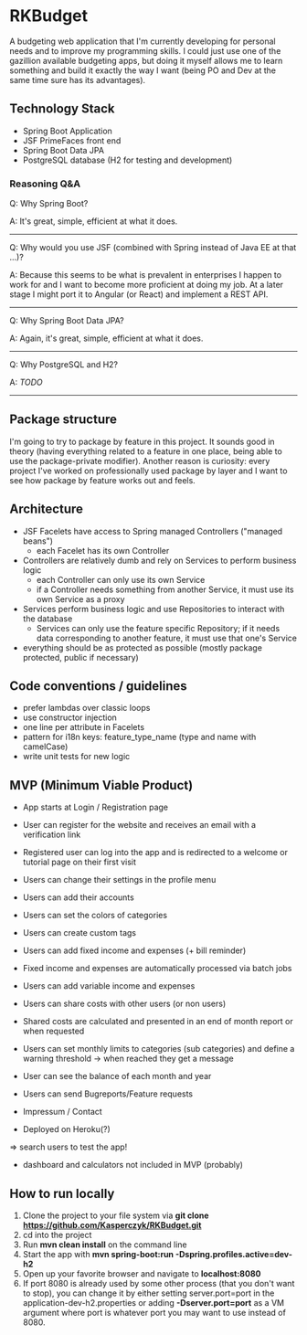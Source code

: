 # RKBudget

A budgeting web application that I'm currently developing for personal needs and to improve my programming skills. 
I could just use one of the gazillion available budgeting apps, but doing it myself allows me to learn something and 
build it exactly the way I want (being PO and Dev at the same time sure has its advantages).

## Technology Stack

- Spring Boot Application
- JSF PrimeFaces front end
- Spring Boot Data JPA
- PostgreSQL database (H2 for testing and development)

### Reasoning Q&A

Q: Why Spring Boot?

A: It's great, simple, efficient at what it does.

***

Q: Why would you use JSF (combined with Spring instead of Java EE at that ...)?

A: Because this seems to be what is prevalent in enterprises I happen to work for and I want to become more proficient at
doing my job. At a later stage I might port it to Angular (or React) and implement a REST API.

***

Q: Why Spring Boot Data JPA?

A: Again, it's great, simple, efficient at what it does.

***

Q: Why PostgreSQL and H2?

A: *TODO*

***

## Package structure

I'm going to try to package by feature in this project. It sounds good in theory (having everything related to a feature
in one place, being able to use the package-private modifier). Another reason is curiosity: every project I've worked on
professionally used package by layer and I want to see how package by feature works out and feels.

## Architecture

- JSF Facelets have access to Spring managed Controllers ("managed beans")
    - each Facelet has its own Controller
- Controllers are relatively dumb and rely on Services to perform business logic
    - each Controller can only use its own Service
    - if a Controller needs something from another Service, it must use its own Service as a proxy
- Services perform business logic and use Repositories to interact with the database
    - Services can only use the feature specific Repository; if it needs data corresponding to 
    another feature, it must use that one's Service
- everything should be as protected as possible (mostly package protected, public if necessary)

## Code conventions / guidelines

- prefer lambdas over classic loops
- use constructor injection
- one line per attribute in Facelets
- pattern for i18n keys: feature_type_name (type and name with camelCase)
- write unit tests for new logic

## MVP (Minimum Viable Product)

- App starts at Login / Registration page
- User can register for the website and receives an email with a verification link
- Registered user can log into the app and is redirected to a welcome or tutorial page on their first visit
- Users can change their settings in the profile menu
- Users can add their accounts
- Users can set the colors of categories
- Users can create custom tags
- Users can add fixed income and expenses (+ bill reminder)
- Fixed income and expenses are automatically processed via batch jobs
- Users can add variable income and expenses
- Users can share costs with other users (or non users)
- Shared costs are calculated and presented in an end of month report or when requested
- Users can set monthly limits to categories (sub categories) and define a warning threshold -> when reached they get a message
- User can see the balance of each month and year

- Users can send Bugreports/Feature requests
- Impressum / Contact
- Deployed on Heroku(?)

=> search users to test the app!

- dashboard and calculators not included in MVP (probably)

## How to run locally

1. Clone the project to your file system via **git clone https://github.com/Kasperczyk/RKBudget.git**
2. cd into the project
3. Run **mvn clean install** on the command line
4. Start the app with **mvn spring-boot:run -Dspring.profiles.active=dev-h2**
5. Open up your favorite browser and navigate to **localhost:8080**
6. If port 8080 is already used by some other process (that you don't want to stop), 
you can change it by either setting server.port=port in the 
application-dev-h2.properties or adding **-Dserver.port=port** as a VM argument where 
port is whatever port you may want to use instead of 8080.